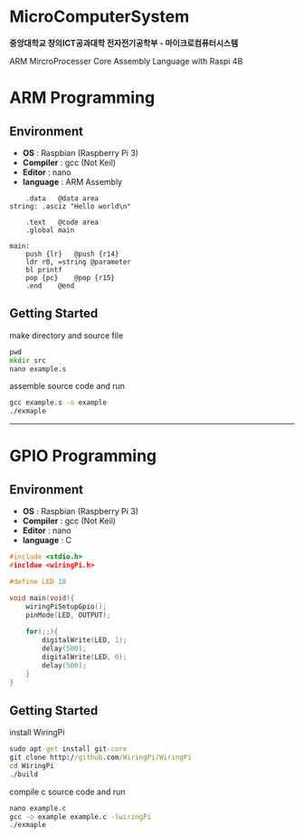 # MicroComputerSystem

**중앙대학교 창의ICT공과대학 전자전기공학부 - 마이크로컴퓨터시스템**

ARM MircroProcesser Core Assembly Language with Raspi 4B

# ARM Programming

## Environment

- **OS** : Raspbian (Raspberry Pi 3)
- **Compiler** : gcc (Not Keil)
- **Editor** : nano
- **language** : ARM Assembly

```Assembly
	.data	@data area
string:	.asciz "Hello world\n"

	.text	@code area
	.global main
	
main:
	push {lr}	@push {r14}
	ldr r0, =string	@parameter
	bl printf
	pop {pc}	@pop {r15}
	.end	@end
```

## Getting Started

make directory and source file

```cmd
pwd
mkdir src
nano example.s
```

assemble source code and run

```cmd
gcc example.s -o example
./exmaple
```

<hr>

# GPIO Programming

## Environment

- **OS** : Raspbian (Raspberry Pi 3)
- **Compiler** : gcc (Not Keil)
- **Editor** : nano
- **language** : C

```c
#include <stdio.h>
#incldue <wiringPi.h>

#define LED 18

void main(void){
	wiringPiSetupGpio();
	pinMode(LED, OUTPUT);
	
	for(;;){
		digitalWrite(LED, 1);
		delay(500);
		digitalWrite(LED, 0);
		delay(500);
	}
}

```

## Getting Started

install WiringPi

```cmd
sudo apt-get install git-core
git clone http://github.com/WiringPi/WiringPi
cd WiringPi
./build
```

compile c source code and run

```cmd
nano example.c
gcc -o example example.c -lwiringPi
./exmaple
